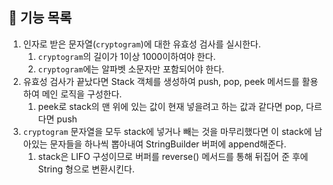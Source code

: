 ## 🚀 기능 목록

1. 인자로 받은 문자열(`cryptogram`)에 대한 유효성 검사를 실시한다.
    1. `cryptogram`의 길이가 1이상 1000이하여야 한다.
    2. `cryptogram`에는 알파벳 소문자만 포함되어야 한다.
2. 유효성 검사가 끝났다면 Stack 객체를 생성하여 push, pop, peek 메서드를 활용하여 메인 로직을 구성한다.
    1. peek로 stack의 맨 위에 있는 값이 현재 넣을려고 하는 값과 같다면 pop, 다르다면 push
3. `cryptogram` 문자열을 모두 stack에 넣거나 빼는 것을 마무리했다면 이 stack에 남아있는 문자들을 하나씩 뽑아내여 StringBuilder 버퍼에 append해준다.
    1. stack은 LIFO 구성이므로 버퍼를 reverse() 메서드를 통해 뒤집어 준 후에 String 형으로 변환시킨다.
